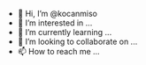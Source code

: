 - 👋 Hi, I’m @kocanmiso
- 👀 I’m interested in ...
- 🌱 I’m currently learning ...
- 💞️ I’m looking to collaborate on ...
- 📫 How to reach me ...

<!---
kocanmiso/kocanmiso is a ✨ special ✨ repository because its `README.md` (this file) appears on your GitHub profile.
You can click the Preview link to take a look at your changes.
--->
